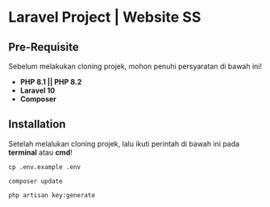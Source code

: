 # Laravel Project | Website SS

## Pre-Requisite

Sebelum melakukan cloning projek, mohon penuhi persyaratan di bawah ini!

- **PHP 8.1 || PHP 8.2**
- **Laravel 10**
- **Composer**

## Installation

Setelah melalukan cloning projek, lalu ikuti perintah di bawah ini pada **terminal** atau **cmd**!

```
cp .env.example .env
```

```
composer update
```

```
php artisan key:generate
```